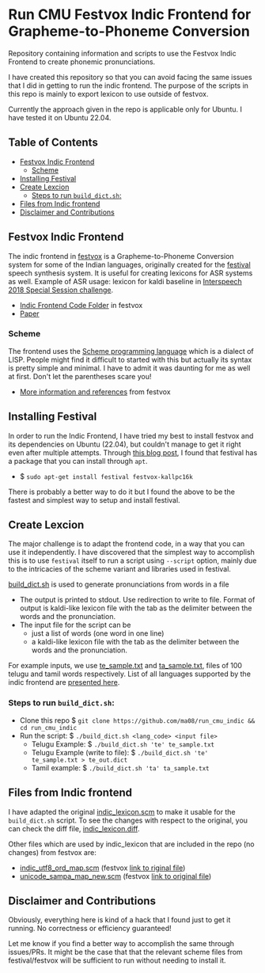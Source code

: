 <!-- omit in toc -->
# Run CMU Festvox Indic Frontend for Grapheme-to-Phoneme Conversion
Repository containing information and scripts to use the Festvox Indic Frontend to create phonemic pronunciations.

I have created this repository so that you can avoid facing the same issues that I did in getting to run the indic frontend. The purpose of the scripts in this repo is mainly to export lexicon to use outside of festvox. 

Currently the approach given in the repo is applicable only for Ubuntu. I have tested it on Ubuntu 22.04.

<!-- omit in toc -->
## Table of Contents
- [Festvox Indic Frontend](#festvox-indic-frontend)
  - [Scheme](#scheme)
- [Installing Festival](#installing-festival)
- [Create Lexcion](#create-lexcion)
  - [Steps to run `build_dict.sh`:](#steps-to-run-build_dictsh)
- [Files from Indic frontend](#files-from-indic-frontend)
- [Disclaimer and Contributions](#disclaimer-and-contributions)


## Festvox Indic Frontend
The indic frontend in [festvox](https://github.com/festvox/festvox) is a Grapheme-to-Phoneme Conversion system for some of the Indian languages, originally created for the [festival](https://github.com/festvox/festival) speech synthesis system. It is useful for creating lexicons for ASR systems as well. Example of ASR usage: lexicon for kaldi baseline in [Interspeech 2018 Special Session challenge](https://www.microsoft.com/en-us/research/event/interspeech-2018-special-session-low-resource-speech-recognition-challenge-indian-languages/).

- [Indic Frontend Code Folder](https://github.com/festvox/festvox/tree/master/src/vox_files/indic) in festvox
- [Paper](http://www.cs.cmu.edu/~awb/papers/LREC16_parlikar.pdf)

### Scheme
The frontend uses the [Scheme programming language](https://en.wikipedia.org/wiki/Scheme_(programming_language)) which is a dialect of LISP. People might find it difficult to started with this but actually its syntax is pretty simple and minimal. I have to admit it was daunting for me as well at first. Don't let the parentheses scare you!
- [More information and references](http://www.festvox.org/docs/manual-1.4.3/festival_8.html#SEC21) from festvox

## Installing Festival
In order to run the Indic Frontend, I have tried my best to install festvox and its dependencies on Ubuntu (22.04), but couldn't manage to get it right even after multiple attempts. Through [this blog post](https://nicolasbouliane.com/blog/install-festival-text-speech-ubuntu), I found that festival has a package that you can install through `apt`. 
- $ `sudo apt-get install festival festvox-kallpc16k`

There is probably a better way to do it but I found the above to be the fastest and simplest way to setup and install festival.

## Create Lexcion
The major challenge is to adapt the frontend code, in a way that you can use it independently. I have discovered that the simplest way to accomplish this is to use `festival` itself to run a script using `--script` option, mainly due to the intricacies of the scheme variant and libraries used in festival. 

[build_dict.sh](/build_dict.sh) is used to generate pronunciations from words in a file 
- The output is printed to stdout. Use redirection to write to file. Format of output is kaldi-like lexicon file with the tab as the delimiter between the words and the pronunciation.
- The input file for the script can be
  - just a list of words (one word in one line)
  - a kaldi-like lexicon file with the tab as the delimiter between the words and the pronunciation.

For example inputs, we use [te_sample.txt](/te_sample.txt) and [ta_sample.txt](/ta_sample.txt), files of 100 telugu and tamil words respectively. List of all languages supported by the indic frontend are [presented here](http://festvox.org/bsv/x3528.html).

### Steps to run `build_dict.sh`:
- Clone this repo $ `git clone https://github.com/ma08/run_cmu_indic && cd run_cmu_indic`
-  Run the script: $ `./build_dict.sh <lang_code> <input file>`
   -  Telugu Example:  $ `./build_dict.sh 'te' te_sample.txt`
   -  Telugu Example (write to file): $ `./build_dict.sh 'te' te_sample.txt > te_out.dict`
   -  Tamil example: $ `./build_dict.sh 'ta' ta_sample.txt`

## Files from Indic frontend
I have adapted the original [indic_lexicon.scm](https://github.com/festvox/festvox/blob/master/src/vox_files/indic/indic_lexicon.scm) to make it usable for the `build_dict.sh` script. To see the changes with respect to the original, you can check the diff file, [indic_lexicon.diff](/indic_lexicon.diff).

Other files which are used by indic_lexicon that are included in the repo (no changes) from festvox are:
- [indic_utf8_ord_map.scm](/indic_utf8_ord_map.scm) (festvox [link to riginal file](https://github.com/festvox/festvox/blob/master/src/vox_files/indic/indic_utf8_ord_map.scm))
- [unicode_sampa_map_new.scm](/unicode_sampa_map_new.scm) (festvox [link to original file](https://github.com/festvox/festvox/blob/master/src/vox_files/indic/unicode_sampa_map_new.scm))


## Disclaimer and Contributions
Obviously, everything here is kind of a hack that I found just to get it running. No correctness or efficiency guaranteed!

Let me know if you find a better way to accomplish the same through issues/PRs. It might be the case that that the relevant scheme files from festival/festvox will be sufficient to run without needing to install it.